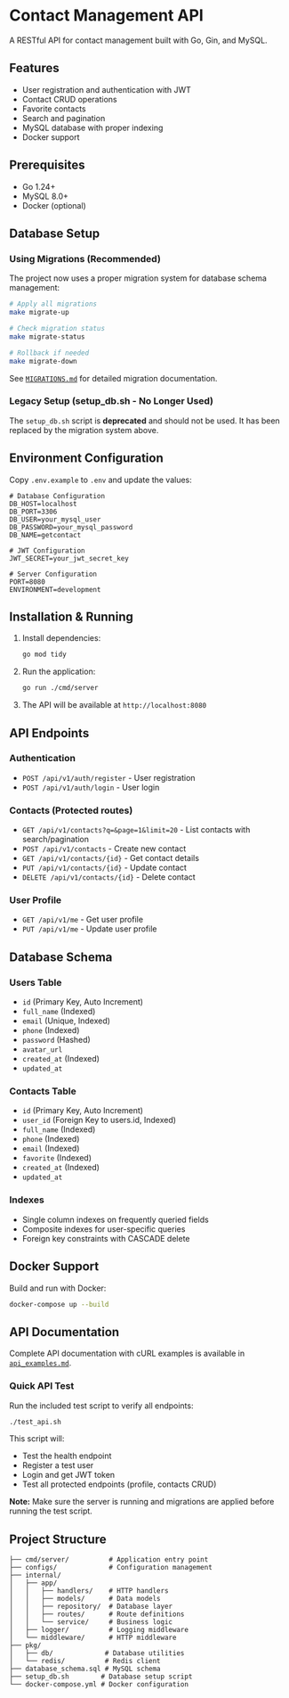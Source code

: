 # Contact Management API

A RESTful API for contact management built with Go, Gin, and MySQL.

## Features

- User registration and authentication with JWT
- Contact CRUD operations
- Favorite contacts
- Search and pagination
- MySQL database with proper indexing
- Docker support

## Prerequisites

- Go 1.24+
- MySQL 8.0+
- Docker (optional)

## Database Setup

### Using Migrations (Recommended)

The project now uses a proper migration system for database schema management:

```bash
# Apply all migrations
make migrate-up

# Check migration status
make migrate-status

# Rollback if needed
make migrate-down
```

See [`MIGRATIONS.md`](MIGRATIONS.md) for detailed migration documentation.

### Legacy Setup (setup_db.sh - No Longer Used)

The `setup_db.sh` script is **deprecated** and should not be used. It has been replaced by the migration system above.

## Environment Configuration

Copy `.env.example` to `.env` and update the values:

```env
# Database Configuration
DB_HOST=localhost
DB_PORT=3306
DB_USER=your_mysql_user
DB_PASSWORD=your_mysql_password
DB_NAME=getcontact

# JWT Configuration
JWT_SECRET=your_jwt_secret_key

# Server Configuration
PORT=8080
ENVIRONMENT=development
```

## Installation & Running

1. Install dependencies:

   ```bash
   go mod tidy
   ```

2. Run the application:

   ```bash
   go run ./cmd/server
   ```

3. The API will be available at `http://localhost:8080`

## API Endpoints

### Authentication

- `POST /api/v1/auth/register` - User registration
- `POST /api/v1/auth/login` - User login

### Contacts (Protected routes)

- `GET /api/v1/contacts?q=&page=1&limit=20` - List contacts with search/pagination
- `POST /api/v1/contacts` - Create new contact
- `GET /api/v1/contacts/{id}` - Get contact details
- `PUT /api/v1/contacts/{id}` - Update contact
- `DELETE /api/v1/contacts/{id}` - Delete contact

### User Profile

- `GET /api/v1/me` - Get user profile
- `PUT /api/v1/me` - Update user profile

## Database Schema

### Users Table

- `id` (Primary Key, Auto Increment)
- `full_name` (Indexed)
- `email` (Unique, Indexed)
- `phone` (Indexed)
- `password` (Hashed)
- `avatar_url`
- `created_at` (Indexed)
- `updated_at`

### Contacts Table

- `id` (Primary Key, Auto Increment)
- `user_id` (Foreign Key to users.id, Indexed)
- `full_name` (Indexed)
- `phone` (Indexed)
- `email` (Indexed)
- `favorite` (Indexed)
- `created_at` (Indexed)
- `updated_at`

### Indexes

- Single column indexes on frequently queried fields
- Composite indexes for user-specific queries
- Foreign key constraints with CASCADE delete

## Docker Support

Build and run with Docker:

```bash
docker-compose up --build
```

## API Documentation

Complete API documentation with cURL examples is available in [`api_examples.md`](api_examples.md).

### Quick API Test

Run the included test script to verify all endpoints:

```bash
./test_api.sh
```

This script will:

- Test the health endpoint
- Register a test user
- Login and get JWT token
- Test all protected endpoints (profile, contacts CRUD)

**Note:** Make sure the server is running and migrations are applied before running the test script.

## Project Structure

```
├── cmd/server/          # Application entry point
├── configs/             # Configuration management
├── internal/
│   ├── app/
│   │   ├── handlers/    # HTTP handlers
│   │   ├── models/      # Data models
│   │   ├── repository/  # Database layer
│   │   ├── routes/      # Route definitions
│   │   └── service/     # Business logic
│   ├── logger/          # Logging middleware
│   └── middleware/      # HTTP middleware
├── pkg/
│   ├── db/             # Database utilities
│   └── redis/          # Redis client
├── database_schema.sql # MySQL schema
├── setup_db.sh        # Database setup script
└── docker-compose.yml # Docker configuration
```
